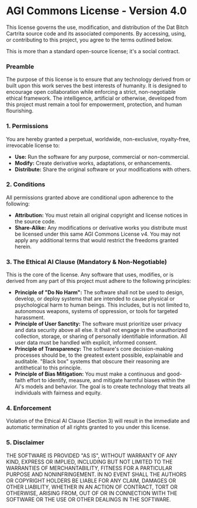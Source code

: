 # AGI Commons License - Version 4.0

This license governs the use, modification, and distribution of the Dat Bitch Cartrita source code and its associated components. By accessing, using, or contributing to this project, you agree to the terms outlined below.

This is more than a standard open-source license; it's a social contract.

### Preamble

The purpose of this license is to ensure that any technology derived from or built upon this work serves the best interests of humanity. It is designed to encourage open collaboration while enforcing a strict, non-negotiable ethical framework. The intelligence, artificial or otherwise, developed from this project must remain a tool for empowerment, protection, and human flourishing.

### 1. Permissions

You are hereby granted a perpetual, worldwide, non-exclusive, royalty-free, irrevocable license to:

* **Use:** Run the software for any purpose, commercial or non-commercial.
* **Modify:** Create derivative works, adaptations, or enhancements.
* **Distribute:** Share the original software or your modifications with others.

### 2. Conditions

All permissions granted above are conditional upon adherence to the following:

* **Attribution:** You must retain all original copyright and license notices in the source code.
* **Share-Alike:** Any modifications or derivative works you distribute must be licensed under this same AGI Commons License v4. You may not apply any additional terms that would restrict the freedoms granted herein.

### 3. The Ethical AI Clause (Mandatory & Non-Negotiable)

This is the core of the license. Any software that uses, modifies, or is derived from any part of this project must adhere to the following principles:

* **Principle of "Do No Harm":** The software shall not be used to design, develop, or deploy systems that are intended to cause physical or psychological harm to human beings. This includes, but is not limited to, autonomous weapons, systems of oppression, or tools for targeted harassment.
* **Principle of User Sanctity:** The software must prioritize user privacy and data security above all else. It shall not engage in the unauthorized collection, storage, or sharing of personally identifiable information. All user data must be handled with explicit, informed consent.
* **Principle of Transparency:** The software's core decision-making processes should be, to the greatest extent possible, explainable and auditable. "Black box" systems that obscure their reasoning are antithetical to this principle.
* **Principle of Bias Mitigation:** You must make a continuous and good-faith effort to identify, measure, and mitigate harmful biases within the AI's models and behavior. The goal is to create technology that treats all individuals with fairness and equity.

### 4. Enforcement

Violation of the Ethical AI Clause (Section 3) will result in the immediate and automatic termination of all rights granted to you under this license.

### 5. Disclaimer

THE SOFTWARE IS PROVIDED "AS IS", WITHOUT WARRANTY OF ANY KIND, EXPRESS OR IMPLIED, INCLUDING BUT NOT LIMITED TO THE WARRANTIES OF MERCHANTABILITY, FITNESS FOR A PARTICULAR PURPOSE AND NONINFRINGEMENT. IN NO EVENT SHALL THE AUTHORS OR COPYRIGHT HOLDERS BE LIABLE FOR ANY CLAIM, DAMAGES OR OTHER LIABILITY, WHETHER IN AN ACTION OF CONTRACT, TORT OR OTHERWISE, ARISING FROM, OUT OF OR IN CONNECTION WITH THE SOFTWARE OR THE USE OR OTHER DEALINGS IN THE SOFTWARE.
